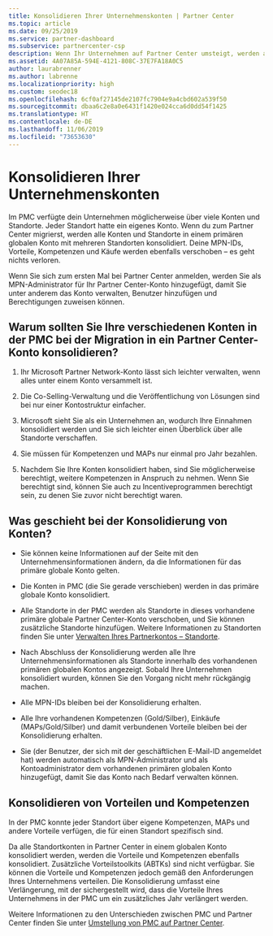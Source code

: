 ```yaml
---
title: Konsolidieren Ihrer Unternehmenskonten | Partner Center
ms.topic: article
ms.date: 09/25/2019
ms.service: partner-dashboard
ms.subservice: partnercenter-csp
description: Wenn Ihr Unternehmen auf Partner Center umsteigt, werden alle Ihre Konten in einem Konto konsolidiert.
ms.assetid: 4A07A85A-594E-4121-808C-37E7FA18A0C5
author: laurabrenner
ms.author: labrenne
ms.localizationpriority: high
ms.custom: seodec18
ms.openlocfilehash: 6cf0af27145de2107fc7904e9a4cbd602a539f50
ms.sourcegitcommit: dbaa6c2e8a0e6431f1420e024cca6d0dd54f1425
ms.translationtype: HT
ms.contentlocale: de-DE
ms.lasthandoff: 11/06/2019
ms.locfileid: "73653630"
---
```

# <a name="consolidate-your-company-accounts"></a>Konsolidieren Ihrer Unternehmenskonten

Im PMC verfügte dein Unternehmen möglicherweise über viele Konten und Standorte. Jeder Standort hatte ein eigenes Konto. Wenn du zum Partner Center migrierst, werden alle Konten und Standorte in einem primären globalen Konto mit mehreren Standorten konsolidiert. Deine MPN-IDs, Vorteile, Kompetenzen und Käufe werden ebenfalls verschoben – es geht nichts verloren. 

Wenn Sie sich zum ersten Mal bei Partner Center anmelden, werden Sie als MPN-Administrator für Ihr Partner Center-Konto hinzugefügt, damit Sie unter anderem das Konto verwalten, Benutzer hinzufügen und Berechtigungen zuweisen können. 

## <a name="why-should-you-consolidate-your-multiple-accounts-in-pmc-into-one-account-in-partner-center-when-you-migrate"></a>Warum sollten Sie Ihre verschiedenen Konten in der PMC bei der Migration in ein Partner Center-Konto konsolidieren?

1. Ihr Microsoft Partner Network-Konto lässt sich leichter verwalten, wenn alles unter einem Konto versammelt ist.

2. Die Co-Selling-Verwaltung und die Veröffentlichung von Lösungen sind bei nur einer Kontostruktur einfacher.

3. Microsoft sieht Sie als ein Unternehmen an, wodurch Ihre Einnahmen konsolidiert werden und Sie sich leichter einen Überblick über alle Standorte verschaffen.  

4. Sie müssen für Kompetenzen und MAPs nur einmal pro Jahr bezahlen.

5. Nachdem Sie Ihre Konten konsolidiert haben, sind Sie möglicherweise berechtigt, weitere Kompetenzen in Anspruch zu nehmen. Wenn Sie berechtigt sind, können Sie auch zu Incentiveprogrammen berechtigt sein, zu denen Sie zuvor nicht berechtigt waren.


## <a name="what-happens-during-consolidation-of-accounts"></a>Was geschieht bei der Konsolidierung von Konten?

- Sie können keine Informationen auf der Seite mit den Unternehmensinformationen ändern, da die Informationen für das primäre globale Konto gelten. 

- Die Konten in PMC (die Sie gerade verschieben) werden in das primäre globale Konto konsolidiert. 

- Alle Standorte in der PMC werden als Standorte in dieses vorhandene primäre globale Partner Center-Konto verschoben, und Sie können zusätzliche Standorte hinzufügen. Weitere Informationen zu Standorten finden Sie unter [Verwalten Ihres Partnerkontos – Standorte](manage-locations.md).

- Nach Abschluss der Konsolidierung werden alle Ihre Unternehmensinformationen als Standorte innerhalb des vorhandenen primären globalen Kontos angezeigt. Sobald Ihre Unternehmen konsolidiert wurden, können Sie den Vorgang nicht mehr rückgängig machen.

- Alle MPN-IDs bleiben bei der Konsolidierung erhalten.

- Alle Ihre vorhandenen Kompetenzen (Gold/Silber), Einkäufe (MAPs/Gold/Silber) und damit verbundenen Vorteile bleiben bei der Konsolidierung erhalten.

- Sie (der Benutzer, der sich mit der geschäftlichen E-Mail-ID angemeldet hat) werden automatisch als MPN-Administrator und als Kontoadministrator dem vorhandenen primären globalen Konto hinzugefügt, damit Sie das Konto nach Bedarf verwalten können. 


## <a name="consolidating-your-benefits-and-competencies"></a>Konsolidieren von Vorteilen und Kompetenzen

In der PMC konnte jeder Standort über eigene Kompetenzen, MAPs und andere Vorteile verfügen, die für einen Standort spezifisch sind.

Da alle Standortkonten in Partner Center in einem globalen Konto konsolidiert werden, werden die Vorteile und Kompetenzen ebenfalls konsolidiert. Zusätzliche Vorteilstoolkits (ABTKs) sind nicht verfügbar. Sie können die Vorteile und Kompetenzen jedoch gemäß den Anforderungen Ihres Unternehmens verteilen. Die Konsolidierung umfasst eine Verlängerung, mit der sichergestellt wird, dass die Vorteile Ihres Unternehmens in der PMC um ein zusätzliches Jahr verlängert werden.

Weitere Informationen zu den Unterschieden zwischen PMC und Partner Center finden Sie unter [Umstellung von PMC auf Partner Center](guide-to-migration.md).

